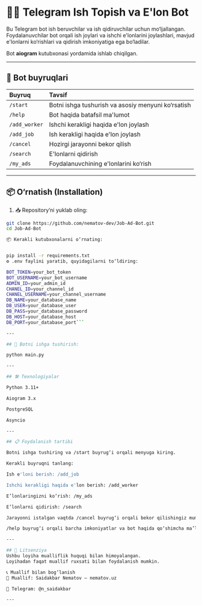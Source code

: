 # 👨‍💼 Telegram Ish Topish va E'lon Bot

Bu Telegram bot ish beruvchilar va ish qidiruvchilar uchun mo‘ljallangan.  
Foydalanuvchilar bot orqali ish joylari va ishchi e'lonlarini joylashlari, mavjud e'lonlarni ko‘rishlari va qidirish imkoniyatiga ega bo‘ladilar.  

Bot **aiogram** kutubxonasi yordamida ishlab chiqilgan.

---

## 📌 Bot buyruqlari

| Buyruq        | Tavsif                                          |
|:--------------|:------------------------------------------------|
| `/start`       | Botni ishga tushurish va asosiy menyuni ko‘rsatish |
| `/help`        | Bot haqida batafsil ma'lumot                     |
| `/add_worker`  | Ishchi kerakligi haqida e'lon joylash            |
| `/add_job`     | Ish kerakligi haqida e'lon joylash               |
| `/cancel`      | Hozirgi jarayonni bekor qilish                   |
| `/search`      | E'lonlarni qidirish                              |
| `/my_ads`      | Foydalanuvchining e'lonlarini ko‘rish            |

---

## 📦 O‘rnatish (Installation)

1. 📥 Repository’ni yuklab oling:

```bash
git clone https://github.com/nematov-dev/Job-Ad-Bot.git
cd Job-Ad-Bot

📦 Kerakli kutubxonalarni o‘rnating:


pip install -r requirements.txt
⚙️ .env faylini yaratib, quyidagilarni to‘ldiring:

BOT_TOKEN=your_bot_token
BOT_USERNAME=your_bot_username
ADMIN_ID=your_admin_id
CHANEL_ID=your_channel_id
CHANEL_USERNAME=your_channel_username
DB_NAME=your_database_name
DB_USER=your_database_user
DB_PASS=your_database_password
DB_HOST=your_database_host
DB_PORT=your_database_port```

---

## 🚀 Botni ishga tushirish:

python main.py

---

## 🛠 Texnologiyalar

Python 3.11+

Aiogram 3.x

PostgreSQL

Asyncio

---

## 📋 Foydalanish tartibi

Botni ishga tushiring va /start buyrug‘i orqali menyuga kiring.

Kerakli buyruqni tanlang:

Ish e'loni berish: /add_job

Ishchi kerakligi haqida e'lon berish: /add_worker

E’lonlaringizni ko‘rish: /my_ads

E’lonlarni qidirish: /search

Jarayonni istalgan vaqtda /cancel buyrug‘i orqali bekor qilishingiz mumkin.

/help buyrug‘i orqali barcha imkoniyatlar va bot haqida qo‘shimcha ma’lumot olishingiz mumkin.

---

## 📄 Litsenziya
Ushbu loyiha mualliflik huquqi bilan himoyalangan.
Loyihadan faqat muallif ruxsati bilan foydalanish mumkin.

📞 Muallif bilan bog‘lanish
👤 Muallif: Saidakbar Nematov – nematov.uz

📱 Telegram: @n_saidakbar

---